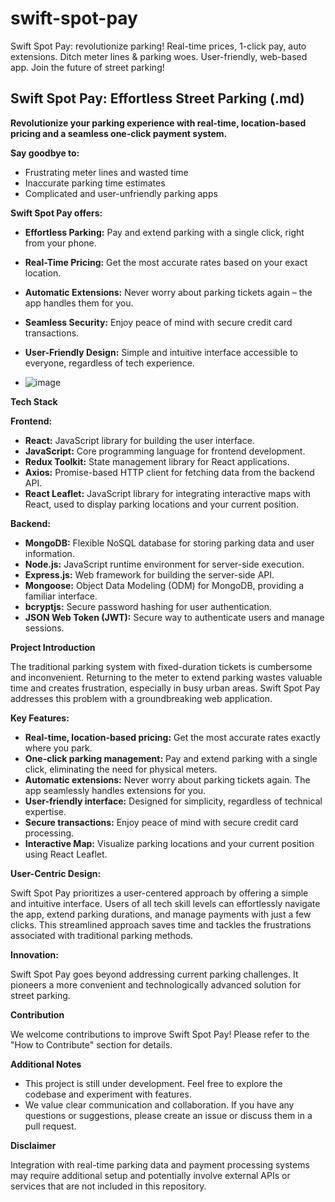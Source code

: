 # swift-spot-pay
Swift Spot Pay: revolutionize parking! Real-time prices, 1-click pay, auto extensions. Ditch meter lines &amp; parking woes. User-friendly, web-based app.  Join the future of street parking! 

## Swift Spot Pay: Effortless Street Parking (.md)

**Revolutionize your parking experience with real-time, location-based pricing and a seamless one-click payment system.**

**Say goodbye to:**

- Frustrating meter lines and wasted time
- Inaccurate parking time estimates
- Complicated and user-unfriendly parking apps

**Swift Spot Pay offers:**

- **Effortless Parking:** Pay and extend parking with a single click, right from your phone.
- **Real-Time Pricing:** Get the most accurate rates based on your exact location.
- **Automatic Extensions:** Never worry about parking tickets again – the app handles them for you.
- **Seamless Security:** Enjoy peace of mind with secure credit card transactions.
- **User-Friendly Design:** Simple and intuitive interface accessible to everyone, regardless of tech experience.



- ![image](https://github.com/VIJAY-KUMAR-VIRIGINENI/swift-spot-pay/assets/64634512/81de00c2-1df8-40c2-bacf-e0cf746268bb)


**Tech Stack**

**Frontend:**

- **React:** JavaScript library for building the user interface.
- **JavaScript:** Core programming language for frontend development.
- **Redux Toolkit:** State management library for React applications.
- **Axios:** Promise-based HTTP client for fetching data from the backend API.
- **React Leaflet:** JavaScript library for integrating interactive maps with React, used to display parking locations and your current position.

**Backend:**

- **MongoDB:** Flexible NoSQL database for storing parking data and user information.
- **Node.js:** JavaScript runtime environment for server-side execution.
- **Express.js:** Web framework for building the server-side API.
- **Mongoose:** Object Data Modeling (ODM) for MongoDB, providing a familiar interface.
- **bcryptjs:** Secure password hashing for user authentication.
- **JSON Web Token (JWT):** Secure way to authenticate users and manage sessions.

**Project Introduction**

The traditional parking system with fixed-duration tickets is cumbersome and inconvenient.  Returning to the meter to extend parking wastes valuable time and creates frustration, especially in busy urban areas. Swift Spot Pay addresses this problem with a groundbreaking web application.

**Key Features:**

- **Real-time, location-based pricing:** Get the most accurate rates exactly where you park.
- **One-click parking management:** Pay and extend parking with a single click, eliminating the need for physical meters.
- **Automatic extensions:** Never worry about parking tickets again. The app seamlessly handles extensions for you.
- **User-friendly interface:** Designed for simplicity, regardless of technical expertise. 
- **Secure transactions:** Enjoy peace of mind with secure credit card processing.
- **Interactive Map:** Visualize parking locations and your current position using React Leaflet.

**User-Centric Design:**

Swift Spot Pay prioritizes a user-centered approach by offering a simple and intuitive interface. Users of all tech skill levels can effortlessly navigate the app, extend parking durations, and manage payments with just a few clicks. This streamlined approach saves time and tackles the frustrations associated with traditional parking methods.

**Innovation:**

Swift Spot Pay goes beyond addressing current parking challenges. It pioneers a more convenient and technologically advanced solution for street parking. 

**Contribution**

We welcome contributions to improve Swift Spot Pay! Please refer to the "How to Contribute" section for details.

**Additional Notes**

- This project is still under development. Feel free to explore the codebase and experiment with features.
- We value clear communication and collaboration.  If you have any questions or suggestions, please create an issue or discuss them in a pull request.

**Disclaimer**

Integration with real-time parking data and payment processing systems may require additional setup and potentially involve external APIs or services that are not included in this repository.
